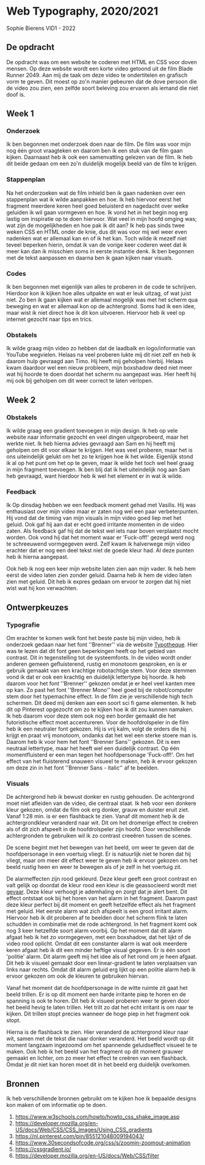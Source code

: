 # Web Typography, 2020/2021

Sophie Bierens VID1 - 2022


## De opdracht

De opdracht was om een website te coderen met HTML en CSS voor doven mensen. Op deze website wordt een korte video getoond uit de film Blade Runner 2049. Aan mij de taak om deze video te ondertitelen en grafisch vorm te geven. Dit moest op zo'n manier gebeuren dat de dove persoon die de video zou zien, een zelfde soort beleving zou ervaren als iemand die niet doof is.  


## Week 1

### Onderzoek
Ik ben begonnen met onderzoek doen naar de film. De film was voor mijn nog één groot vraagteken en daarom ben ik een stuk van de film gaan kijken. Daarnaast heb ik ook een samenvatting gelezen van de film. Ik heb dit beide gedaan om een zo'n duidelijk mogelijk beeld van de film te krijgen. 

### Stappenplan
Na het onderzoeken wat de film inhield ben ik gaan nadenken over een stappenplan wat ik wilde aanpakken en hoe. Ik heb hiervoor eerst het fragment meerdere keren heel goed beluisterd en nagedacht over welke geluiden ik wil gaan vormgeven en hoe. Ik vond het in het begin nog erg lastig om inspiratie op te doen hiervoor. Wat veel in mijn hoofd omging was; wat zijn de mogelijkheden en hoe pak ik dit aan? Ik heb pas sinds twee weken CSS en HTML onder de knie, dus dit was voor mij wel weer even nadenken wat er allemaal kan en of ik het kan. Toch wilde ik mezelf niet teveel beperken hierin, omdat ik van de vorige keer coderen weet dat ik meer kan dan ik misschien soms in eerste instantie denk. Ik ben begonnen met de tekst aanpassen en daarna ben ik gaan kijken naar visuals. 

### Codes
Ik ben begonnen met eigenlijk van alles te proberen in de code te schrijven. Hierdoor kon ik kijken hoe alles uitpakte en wat er leuk uitzag, of wat juist niet. Zo ben ik gaan kijken wat er allemaal mogelijk was met het scherm qua beweging en wat er allemaal kon op de achtergrond. Soms had ik een idee, maar wist ik niet direct hoe ik dit kon uitvoeren. Hiervoor heb ik veel op internet gezocht naar tips en trics. 

### Obstakels 
Ik wilde graag mijn video zo hebben dat de laadbalk en logo/informatie van YouTube wegvielen. Helaas na veel proberen lukte mij dit niet zelf en heb ik daarom hulp gevraagd aan Timo. Hij heeft mij geholpen hierbij. Helaas kwam daardoor wel een nieuw probleem, mijn boxshadow deed niet meer wat hij hoorde te doen doordat het scherm nu aangepast was. Hier heeft hij mij ook bij geholpen om dit weer correct te laten verlopen. 


## Week 2

### Obstakels 
Ik wilde graag een gradient toevoegen in mijn design. Ik heb op vele website naar informatie gezocht en veel dingen uitgeprobeerd, maar het werkte niet. Ik heb hierna advies gevraagd aan Sam en hij heeft mij geholpen om dit voor elkaar te krijgen. Het was veel proberen, maar het is ons uiteindelijk gelukt om het zo te krijgen hoe ik het wilde. Eigenlijk stond ik al op het punt om het op te geven, maar ik wilde het toch wel heel graag in mijn fragment toevoegen. Ik ben blij dat ik het uiteindelijk nog aan Sam heb gevraagd, want hierdoor heb ik wel het element er in wat ik wilde. 

### Feedback 
Ik Op dinsdag hebben we een feedback moment gehad met Vasilis. Hij was enthausiast over mijn video maar er zaten nog wel een paar verbeterpunten. Hij vond dat de timing van mijn visuals in mijn video goed liep met het geluid. Ook gaf hij aan dat er echt goed irritante momenten in de video zaten. Als feedback gaf hij dat de tekst wel iets naar boven verplaatst mocht worden. Ook vond hij dat het moment waar er 'Fuck-off!' gezegd werd nog te schreeuwend vormgegeven werd. Zelf kwam ik halverwege mijn video erachter dat er nog een deel tekst niet de goede kleur had. Al deze punten heb ik hierna aangepast.

Ook heb ik nog een keer mijn website laten zien aan mijn vader. Ik heb hem eerst de video laten zien zonder geluid. Daarna heb ik hem de video laten zien met geluid. Dit heb ik expres gedaan om ervoor te zorgen dat hij niet wist wat hij kon verwachten.

## Ontwerpkeuzes

### Typografie
Om erachter te komen welk font het beste paste bij mijn video, heb ik onderzoek gedaan naar het font ''Brenner'' via de website [Typotheque](https://www.typotheque.com/blog/brenner_an_unusual_typeface_family_with_distinct_voices). Hier was te lezen dat dit font geen beperkingen heeft op het gebied van contrast. Dit in tegenstelling tot de systeemfonts. In de video wordt onder anderen gemeen gefluisterend, rustig en monotoom gesproken, en is er gebruik gemaakt van een krachtige robotachtige stem. Voor deze stemmen vond ik dat er ook een krachtig en duidelijk lettertype bij hoorde. Ik heb daarom voor het font ''Brenner'' gekozen omdat je er heel veel kanten mee op kan. Zo past het font ''Brenner Mono'' heel goed bij de robot/computer stem door het typemachine effect. In de film zie je verschillende high tech schermen. Dit deed mij denken aan een soort sci fi game elementen. Ik heb dit op Pinterest opgezocht om zo te kijken hoe ik dit zou kunnen namaken. Ik heb daarom voor deze stem ook nog een border gemaakt die het futoristische effect moet accentureren. Voor de hoofdrolspeler in de film heb ik een neutraler font gekozen. Hij is vrij kalm, volgt de orders die hij krijgt en praat vrij monotoom, ondanks dat het wel een sterke stoere man is. Daarom heb ik voor hem het font ''Brenner Sans'' gekozen. Dit is een neutraal lettertype, maar het heeft wel een duidelijk contrast. Op één momentfluisterd er een man tegen het hoofdpersonage 'Fuck-off!'. Om het effect van het fluisterend snauwen visueel te maken, heb ik ervoor gekozen om deze zin in het font ''Brenner Sans - italic'' af te beelden.

### Visuals

De achtergrond heb ik bewust donker en rustig gehouden. De achtergrond moet niet afleiden van de video, die centraal staat. Ik heb voor een donkere kleur gekozen, omdat de film ook erg donker, grauw en duister eruit ziet. Vanaf 1:28 min. is er een flashback te zien. Vanaf dit moment heb ik de achtergrondkleur veranderd naar wit. Dit om het dromerige effect te creëren als of dit zich afspeelt in de hoofdrolspeler zijn hoofd. Door verschillende achtergronden te gebruiken wil ik zo contrast creeëren tussen de scenes.

De scene begint met het bewegen van het beeld, om weer te geven dat de hoofdpersonage in een voertuig vliegt. Er is natuurlijk niet te horen dat hij vliegt, maar om meer dit effect weer te geven heb ik ervoor gekozen om het beeld rustig heen en weer te bewegen als of je zelf in het voertuig zit. 

De alarmeffecten zijn rood gekleurd. Deze kleur geeft een groot contrast en valt gelijk op doordat de kleur rood een kleur is die geassocieerd wordt met [gevaar](https://suprevo.com/de-betekenis-van-kleuren/#:~:text=De%20kleur%20rood,ademhalingssnelheid%20en%20verhoogt%20de%20bloeddruk.). Deze kleur verhoogt je ademhaling en zorgt dat je alert bent. Dit effect ontstaat ook bij het horen van het alarm in het fragment. Daarom past deze kleur perfect bij dit moment en geeft hetzelfde effect als het fragment met geluid. Het eerste alarm wat zich afspeelt is een groot irritant alarm. Hiervoor heb ik dit proberen af te beelden door het scherm flink te laten schudden in combinatie met de rode achtergrond. In het fragment komt ook nog 3 keer hetzelfde soort alarm voorbij. Op het moment dat dit alarm afgaat heb ik het zo vormgegeven, met een boxshadow, dat het lijkt of de video rood oplicht. Omdat dit een constanter alarm is wat ook meerdere keren afgaat heb ik dit een minder heftige visual gegeven. Er is één soort 'politie' alarm. Dit alarm geeft mij het idee als of het rond om je heen afgaat. Dit heb ik visueel gemaakt door een linear-gradient te laten verplaatsen van links naar rechts. Omdat dit alarm geluid erg lijkt op een politie alarm heb ik ervoor gekozen om ook de kleuren te gebruiken hiervan. 

Vanaf het moment dat de hoofdpersonage in de witte ruimte zit gaat het beeld trillen. Er is op dit moment een harde irritante piep te horen en de spanning is ook te horen. Dit heb ik visueel proberen weer te geven door het beeld hevig te laten trillen. Het trilt zo dat het echt irritant is om naar te kijken. Dit trillen stopt precies wanneer de hoge piep in het fragment ook stopt. 

Hierna is de flashback te zien. Hier veranderd de achtergrond kleur naar wit, samen met de tekst die naar donker veranderd. Het beeld wordt op dit moment langzaam ingezoomd om het spannende geluidseffect visueel te te maken. Ook heb ik het beeld van het fragment op dit moment grauwer gemaakt en lichter, om zo meer het effect te creëren van een flashback. Omdat je dit niet kan horen moet dit in het beeld erg duidelijk overkomen. 



## Bronnen
Ik heb verschillende bronnen gebruikt om te kijken hoe ik bepaalde designs kon maken of om informatie op te doen.

1. https://www.w3schools.com/howto/howto_css_shake_image.asp
2. https://developer.mozilla.org/en-US/docs/Web/CSS/CSS_Images/Using_CSS_gradients
3. https://nl.pinterest.com/pin/855121048009194043/
4. https://www.30secondsofcode.org/css/s/zoomin-zoomout-animation 
5. https://cssgradient.io/
6. https://developer.mozilla.org/en-US/docs/Web/CSS/filter




